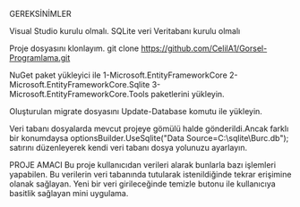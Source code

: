 GEREKSİNİMLER

Visual Studio kurulu olmalı.
SQLite veri Veritabanı kurulu olmalı

Proje dosyasını klonlayım.
  git clone https://github.com/CelilA1/Gorsel-Programlama.git

NuGet paket yükleyici ile
  1-Microsoft.EntityFrameworkCore
  2-Microsoft.EntityFrameworkCore.Sqlite
  3-Microsoft.EntityFrameworkCore.Tools
paketlerini yükleyin.

Oluşturulan migrate dosyasını Update-Database komutu ile yükleyin.

Veri tabanı dosyalarda mevcut projeye gömülü halde gönderildi.Ancak farklı bir konumdaysa 
  optionsBuilder.UseSqlite("Data Source=C:\\sqlite\\Burc.db");
satırını düzenleyerek kendi veri tabanı dosya yolunuzu ayarlayın.

PROJE AMACI
Bu proje kullanıcıdan verileri alarak bunlarla bazı işlemleri yapabilen.
Bu verilerin veri tabanında tutularak istenildiğinde tekrar erişimine olanak sağlayan.
Yeni bir veri girileceğinde temizle butonu ile kullanıcıya basitlik sağlayan mini uygulama.
